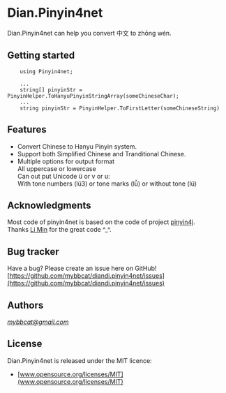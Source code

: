 ﻿Dian.Pinyin4net
=============================================

Dian.Pinyin4net can help you convert 中文 to zhōng wén.

Getting started
---------------------------------------------

		using Pinyin4net;  

		...  
		string[] pinyinStr = PinyinHelper.ToHanyuPinyinStringArray(someChineseChar);  
		...  
		string pinyinStr = PinyinHelper.ToFirstLetter(someChineseString)

Features
---------------------------------------------

* Convert Chinese to Hanyu Pinyin system.
* Support both Simplified Chinese and Tranditional Chinese.
* Multiple options for output format  
		All uppercase or lowercase  
		Can out put Unicode ü or v or u:  
		With tone numbers (lü3) or tone marks (lǚ) or without tone (lü)  

Acknowledgments 
---------------------------------------------

Most code of pinyin4net is based on the code of project [pinyin4j](http://pinyin4j.sourceforge.net/).   
Thanks [Li Min](http://www.eng.nus.edu.sg/LCEL/people/limin/) for the great code ^_^.

Bug tracker
---------------------------------------------

Have a bug? Please create an issue here on GitHub!  
[https://github.com/mybbcat/diandi.pinyin4net/issues](https://github.com/mybbcat/diandi.pinyin4net/issues)

Authors
---------------------------------------------

*mybbcat@gmail.com*

License
---------------------------------------------

Dian.Pinyin4net is released under the MIT licence:  
* [www.opensource.org/licenses/MIT](www.opensource.org/licenses/MIT)

